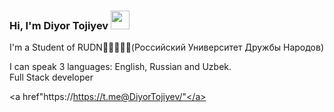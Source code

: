 ### Hi, I'm Diyor Tojiyev <img src="https://media.giphy.com/media/hvRJCLFzcasrR4ia7z/giphy.gif" width="30px">
 
 I'm a Student of RUDN📖👨‍💻👨‍🎓(Российский Университет Дружбы Народов)<br/>
 
I can speak 3 languages: English, Russian and Uzbek. <br/>
Full Stack developer

<a href"https://https://t.me@DiyorTojiyev/"</a>
